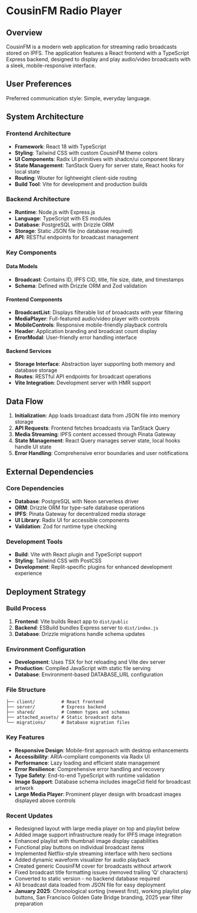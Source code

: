 # CousinFM Radio Player

## Overview

CousinFM is a modern web application for streaming radio broadcasts stored on IPFS. The application features a React frontend with a TypeScript Express backend, designed to display and play audio/video broadcasts with a sleek, mobile-responsive interface.

## User Preferences

Preferred communication style: Simple, everyday language.

## System Architecture

### Frontend Architecture
- **Framework**: React 18 with TypeScript
- **Styling**: Tailwind CSS with custom CousinFM theme colors
- **UI Components**: Radix UI primitives with shadcn/ui component library
- **State Management**: TanStack Query for server state, React hooks for local state
- **Routing**: Wouter for lightweight client-side routing
- **Build Tool**: Vite for development and production builds

### Backend Architecture
- **Runtime**: Node.js with Express.js
- **Language**: TypeScript with ES modules
- **Database**: PostgreSQL with Drizzle ORM
- **Storage**: Static JSON file (no database required)
- **API**: RESTful endpoints for broadcast management

### Key Components

#### Data Models
- **Broadcast**: Contains ID, IPFS CID, title, file size, date, and timestamps
- **Schema**: Defined with Drizzle ORM and Zod validation

#### Frontend Components
- **BroadcastList**: Displays filterable list of broadcasts with year filtering
- **MediaPlayer**: Full-featured audio/video player with controls
- **MobileControls**: Responsive mobile-friendly playback controls
- **Header**: Application branding and broadcast count display
- **ErrorModal**: User-friendly error handling interface

#### Backend Services
- **Storage Interface**: Abstraction layer supporting both memory and database storage
- **Routes**: RESTful API endpoints for broadcast operations
- **Vite Integration**: Development server with HMR support

## Data Flow

1. **Initialization**: App loads broadcast data from JSON file into memory storage
2. **API Requests**: Frontend fetches broadcasts via TanStack Query
3. **Media Streaming**: IPFS content accessed through Pinata Gateway
4. **State Management**: React Query manages server state, local hooks handle UI state
5. **Error Handling**: Comprehensive error boundaries and user notifications

## External Dependencies

### Core Dependencies
- **Database**: PostgreSQL with Neon serverless driver
- **ORM**: Drizzle ORM for type-safe database operations
- **IPFS**: Pinata Gateway for decentralized media storage
- **UI Library**: Radix UI for accessible components
- **Validation**: Zod for runtime type checking

### Development Tools
- **Build**: Vite with React plugin and TypeScript support
- **Styling**: Tailwind CSS with PostCSS
- **Development**: Replit-specific plugins for enhanced development experience

## Deployment Strategy

### Build Process
1. **Frontend**: Vite builds React app to `dist/public`
2. **Backend**: ESBuild bundles Express server to `dist/index.js`
3. **Database**: Drizzle migrations handle schema updates

### Environment Configuration
- **Development**: Uses TSX for hot reloading and Vite dev server
- **Production**: Compiled JavaScript with static file serving
- **Database**: Environment-based DATABASE_URL configuration

### File Structure
```
├── client/          # React frontend
├── server/          # Express backend
├── shared/          # Common types and schemas
├── attached_assets/ # Static broadcast data
└── migrations/      # Database migration files
```

### Key Features
- **Responsive Design**: Mobile-first approach with desktop enhancements
- **Accessibility**: ARIA-compliant components via Radix UI
- **Performance**: Lazy loading and efficient state management
- **Error Resilience**: Comprehensive error handling and recovery
- **Type Safety**: End-to-end TypeScript with runtime validation
- **Image Support**: Database schema includes imageCid field for broadcast artwork
- **Large Media Player**: Prominent player design with broadcast images displayed above controls

### Recent Updates
- Redesigned layout with large media player on top and playlist below
- Added image support infrastructure ready for IPFS image integration
- Enhanced playlist with thumbnail image display capabilities
- Functional play buttons on individual broadcast items
- Implemented Netflix-style streaming interface with hero sections
- Added dynamic waveform visualizer for audio playback
- Created generic CousinFM cover for broadcasts without artwork
- Fixed broadcast title formatting issues (removed trailing 'Q' characters)
- Converted to static version - no backend database required
- All broadcast data loaded from JSON file for easy deployment
- **January 2025**: Chronological sorting (newest first), working playlist play buttons, San Francisco Golden Gate Bridge branding, 2025 year filter preparation